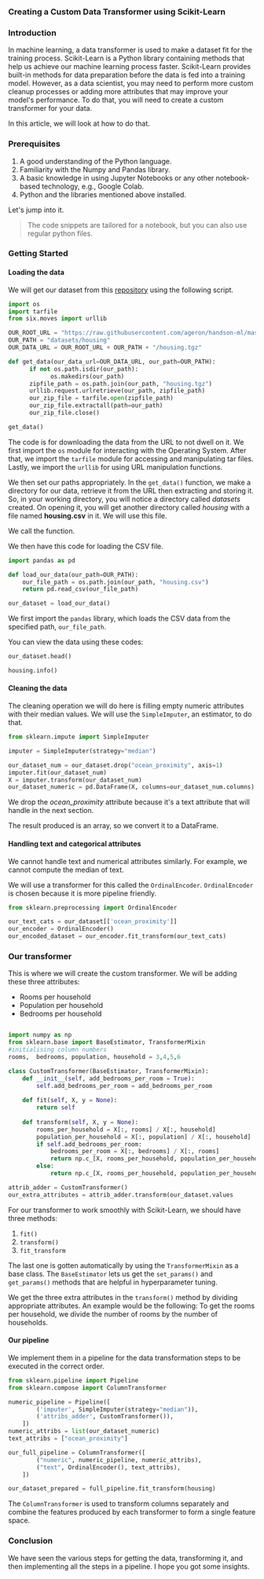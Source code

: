 ### Creating a Custom Data Transformer using Scikit-Learn

### Introduction

In machine learning, a data transformer is used to make a dataset fit for the training process. Scikit-Learn is a Python library containing methods that help us achieve our machine learning process faster. Scikit-Learn provides built-in methods for data preparation before the data is fed into a training model. However, as a data scientist, you may need to perform more custom cleanup processes or adding more attributes that may improve your model's performance. To do that, you will need to create a custom transformer for your data.

In this article, we will look at how to do that.

### Prerequisites

1. A good understanding of the Python language.
2. Familiarity with the Numpy and Pandas library.
3. A basic knowledge in using Jupyter Notebooks or any other notebook-based technology, e.g., Google Colab.
4. Python and the libraries mentioned above installed.

Let's jump into it.

> The code snippets are tailored for a notebook, but you can also use regular python files.

### Getting Started

#### Loading the data

 We will get our dataset from this [repository](https://raw.githubusercontent.com/ageron/handson-ml/master/) using the following script.

```python
import os
import tarfile
from six.moves import urllib

OUR_ROOT_URL = "https://raw.githubusercontent.com/ageron/handson-ml/master/"
OUR_PATH = "datasets/housing"
OUR_DATA_URL = OUR_ROOT_URL + OUR_PATH + "/housing.tgz"

def get_data(our_data_url=OUR_DATA_URL, our_path=OUR_PATH):
      if not os.path.isdir(our_path):
            os.makedirs(our_path)
      zipfile_path = os.path.join(our_path, "housing.tgz")
      urllib.request.urlretrieve(our_path, zipfile_path)
      our_zip_file = tarfile.open(zipfile_path)
      our_zip_file.extractall(path=our_path)
      our_zip_file.close()

get_data()
```

The code is for downloading the data from the URL to not dwell on it.
We first import the `os` module for interacting with the Operating System. After that, we import the `tarfile` module for accessing and manipulating tar files. Lastly, we import the `urllib` for using URL manipulation functions.
 
We then set our paths appropriately. In the `get_data()` function, we make a directory for our data, retrieve it from the URL then extracting and storing it. So, in your working directory, you will notice a directory called *datasets* created. On opening it, you will get another directory called *housing* with a file named **housing.csv** in it. We will use this file.

We call the function.

We then have this code for loading the CSV file.

```python
import pandas as pd

def load_our_data(our_path=OUR_PATH):
    our_file_path = os.path.join(our_path, "housing.csv")
    return pd.read_csv(our_file_path)

our_dataset = load_our_data()

```
We first import the `pandas` library, which loads the CSV data from the specified path, `our_file_path`.

You can view the data using these codes:

```python
our_dataset.head()
```

```python
housing.info()
```

#### Cleaning the data

The cleaning operation we will do here is filling empty numeric attributes with their median values. We will use the `SimpleImputer`, an estimator, to do that.

```python 
from sklearn.impute import SimpleImputer

imputer = SimpleImputer(strategy="median")

our_dataset_num = our_dataset.drop("ocean_proximity", axis=1)
imputer.fit(our_dataset_num)
X = imputer.transform(our_dataset_num)
our_dataset_numeric = pd.DataFrame(X, columns=our_dataset_num.columns)

```

We drop the *ocean_proximity* attribute because it's a text attribute that will handle in the next section.

The result produced is an array, so we convert it to a DataFrame.

#### Handling text and categorical attributes

We cannot handle text and numerical attributes similarly. For example, we cannot compute the median of text.

We will use a transformer for this called the `OrdinalEncoder`. `OrdinalEncoder` is chosen because it is more pipeline friendly.

```python
from sklearn.preprocessing import OrdinalEncoder

our_text_cats = our_dataset[['ocean_proximity']]
our_encoder = OrdinalEncoder()
our_encoded_dataset = our_encoder.fit_transform(our_text_cats)

```

### Our transformer

This is where we will create the custom transformer. We will be adding these three attributes:
- Rooms per household
- Population per household
- Bedrooms per household

```python

import numpy as np
from sklearn.base import BaseEstimator, TransformerMixin
#initialising column numbers
rooms,  bedrooms, population, household = 3,4,5,6

class CustomTransformer(BaseEstimator, TransformerMixin):
    def __init__(self, add_bedrooms_per_room = True):
        self.add_bedrooms_per_room = add_bedrooms_per_room
        
    def fit(self, X, y = None):
        return self
    
    def transform(self, X, y = None):
        rooms_per_household = X[:, rooms] / X[:, household]
        population_per_household = X[:, population] / X[:, household]
        if self.add_bedrooms_per_room:
            bedrooms_per_room = X[:, bedrooms] / X[:, rooms]
            return np.c_[X, rooms_per_household, population_per_household, bedrooms_per_room]
        else:
            return np.c_[X, rooms_per_household, population_per_household]

attrib_adder = CustomTransformer()
our_extra_attributes = attrib_adder.transform(our_dataset.values            

```

For our transformer to work smoothly with Scikit-Learn, we should have three methods:

1. `fit()`
2. `transform()`
3. `fit_transform`

The last one is gotten automatically by using the `TransformerMixin` as a base class. The `BaseEstimator` lets us get the `set_params()` and `get_params()` methods that are helpful in hyperparameter tuning.

We get the three extra attributes in the `transform()` method by dividing appropriate attributes. An example would be the following: To get the rooms per household, we divide the number of rooms by the number of households.

#### Our pipeline
We implement them in a pipeline for the data transformation steps to be executed in the correct order.

```python
from sklearn.pipeline import Pipeline
from sklearn.compose import ColumnTransformer

numeric_pipeline = Pipeline([
        ('imputer', SimpleImputer(strategy="median")),
        ('attribs_adder', CustomTransformer()),
    ])
numeric_attribs = list(our_dataset_numeric)
text_attribs = ["ocean_proximity"]

our_full_pipeline = ColumnTransformer([
        ("numeric", numeric_pipeline, numeric_attribs),
        ("text", OrdinalEncoder(), text_attribs),
    ])

our_dataset_prepared = full_pipeline.fit_transform(housing)

```

The `ColumnTransformer` is used to transform columns separately and combine the features produced by each transformer to form a single feature space.

### Conclusion

We have seen the various steps for getting the data, transforming it, and then implementing all the steps in a pipeline. I hope you got some insights.

